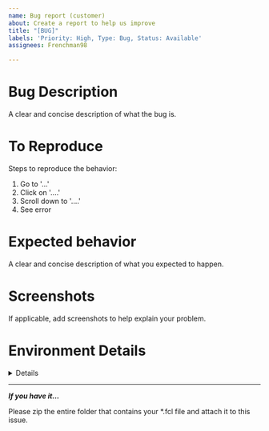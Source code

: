```yaml
---
name: Bug report (customer)
about: Create a report to help us improve
title: "[BUG]"
labels: 'Priority: High, Type: Bug, Status: Available'
assignees: Frenchman98

---
```


# Bug Description
A clear and concise description of what the bug is.

# To Reproduce
Steps to reproduce the behavior:
1. Go to '...'
2. Click on '....'
3. Scroll down to '....'
4. See error

# Expected behavior
A clear and concise description of what you expected to happen.

# Screenshots
If applicable, add screenshots to help explain your problem.

# Environment Details
<details>

### Machine
- **OS**: ---
- **OS Version**: ---

---

### Python [VERSION]
<details>
   <summary>Packages</summary>

   - numpy4.3.5
   - matplotlib23.3

</details>

---

### Facile
- **Version**: ---

---

### Target Application
- **Name**: ---
- **Version**: --

### Additional context
Any additional info?

</details>

---

**_If you have it..._**

Please zip the entire folder that contains your *.fcl file and attach it to this issue.
